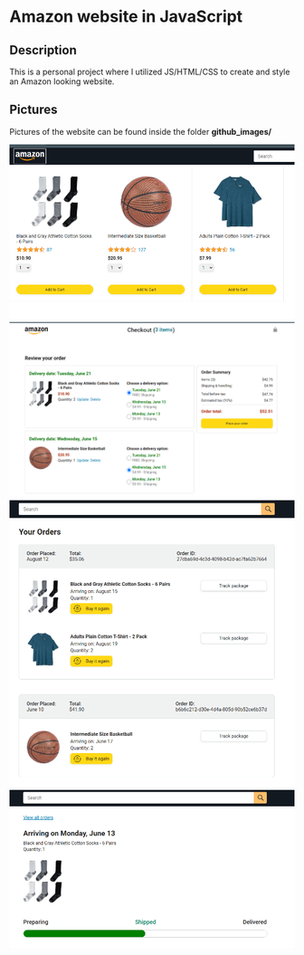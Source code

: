 # Amazon website in JavaScript

## Description
This is a personal project where I utilized JS/HTML/CSS to create and style an Amazon looking website.

## Pictures
Pictures of the website can be found inside the folder **github_images/**

![ScreenShot](./github_images/amaz1.png)
![ScreenShot](/github_images/amaz2.png)
![ScreenShot](/github_images/amaz3.png)
![ScreenShot](/github_images/amaz4.png)


